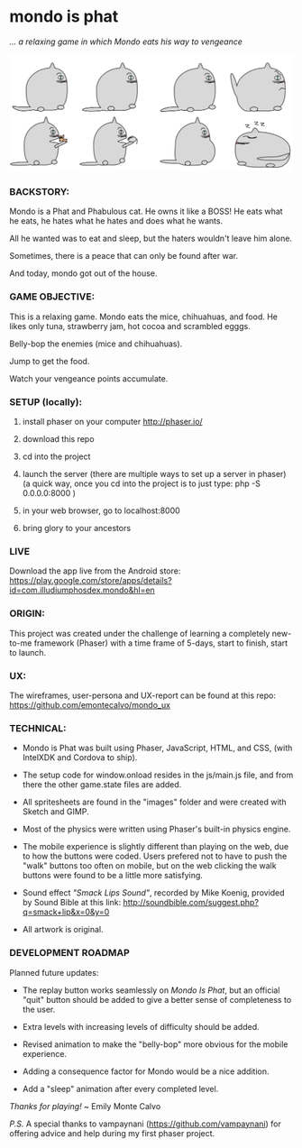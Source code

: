 # mondo is phat

 *... a relaxing game in which Mondo eats his way to vengeance*

![Alt text](./images/mondo.png?raw=true "Mondi is Phat")


### BACKSTORY:
 Mondo is a Phat and Phabulous cat.
 He owns it like a BOSS!
 He eats what he eats, he hates what he hates and
 does what he wants.

 All he wanted was to eat and sleep, but the haters wouldn't
 leave him alone.

 Sometimes, there is a peace that can only be found after war.

 And today, mondo got out of the house.


### GAME OBJECTIVE:
This is a relaxing game.  Mondo eats the mice, chihuahuas,
and food.  He likes only tuna, strawberry jam, hot cocoa 
and scrambled egggs.

Belly-bop the enemies (mice and chihuahuas).

Jump to get the food.

Watch your vengeance points accumulate.


### SETUP (locally):
1) install phaser on your computer
http://phaser.io/

2) download this repo

3) cd into the project

4)  launch the server 
 (there are multiple ways to set up a server in phaser)
 (a quick way, once you cd into the project is to just type:
php -S 0.0.0.0:8000 )

5) in your web browser, go to localhost:8000

6) bring glory to your ancestors

### LIVE
Download the app live from the Android store:
https://play.google.com/store/apps/details?id=com.illudiumphosdex.mondo&hl=en

### ORIGIN:
This project was created under the challenge of learning a completely new-to-me framework (Phaser) with a time frame of 5-days, start to finish, start to launch.

### UX:
The wireframes, user-persona and UX-report can be found at this repo:
https://github.com/emontecalvo/mondo_ux

### TECHNICAL:
  - Mondo is Phat was built using Phaser, JavaScript, HTML, and CSS, (with IntelXDK and Cordova to ship).

  - The setup code for window.onload resides in the js/main.js file, and from there the other game.state files are added.

  - All spritesheets are found in the "images" folder and were created with Sketch and GIMP.

  - Most of the physics were written using Phaser's built-in physics engine.

  - The mobile experience is slightly different than playing on the web, due to how the buttons were coded.  Users prefered not to have to push the "walk" buttons too often on mobile, but on the web clicking the walk buttons were found to be a little more satisfying.

  - Sound effect *"Smack Lips Sound"*, recorded by Mike Koenig,
	provided by Sound Bible at this link:
	http://soundbible.com/suggest.php?q=smack+lip&x=0&y=0

  - All artwork is original.

### DEVELOPMENT ROADMAP
Planned future updates:

   - The replay button works seamlessly on *Mondo Is Phat*, but an official "quit" button should be added to give a better sense of completeness to the user.

   - Extra levels with increasing levels of difficulty should be added.

   - Revised animation to make the "belly-bop" more obvious for the mobile experience.

   - Adding a consequence factor for Mondo would be a nice addition.

   - Add a "sleep" animation after every completed level.




*Thanks for playing!*
~ Emily Monte Calvo

*P.S.* A special thanks to vampaynani (https://github.com/vampaynani) for offering
advice and help during my first phaser project.


